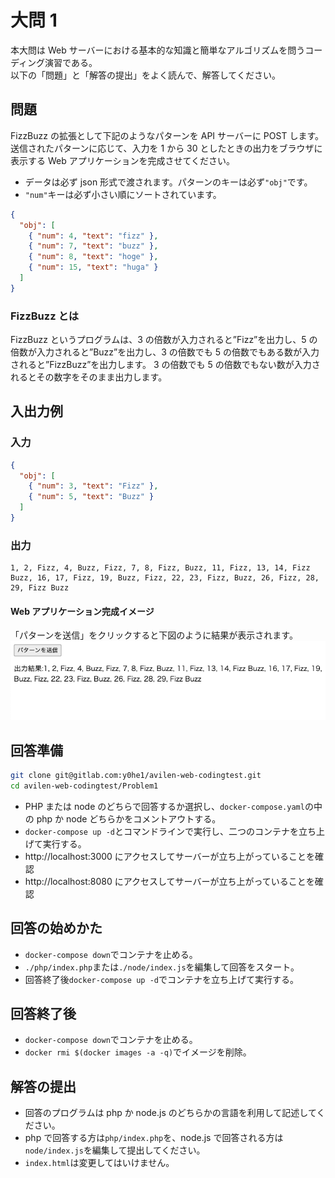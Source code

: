 # 大問 1

本大問は Web サーバーにおける基本的な知識と簡単なアルゴリズムを問うコーディング演習である。  
以下の「問題」と「解答の提出」をよく読んで、解答してください。

## 問題

FizzBuzz の拡張として下記のようなパターンを API サーバーに POST します。送信されたパターンに応じて、入力を 1 から 30 としたときの出力をブラウザに表示する Web アプリケーションを完成させてください。

- データは必ず json 形式で渡されます。パターンのキーは必ず`"obj"`です。
- `"num"`キーは必ず小さい順にソートされています。

```json
{
  "obj": [
    { "num": 4, "text": "fizz" },
    { "num": 7, "text": "buzz" },
    { "num": 8, "text": "hoge" },
    { "num": 15, "text": "huga" }
  ]
}
```

### FizzBuzz とは

FizzBuzz というプログラムは、3 の倍数が入力されると”Fizz”を出力し、5 の倍数が入力されると”Buzz”を出力し、3 の倍数でも 5 の倍数でもある数が入力されると”FizzBuzz”を出力します。
3 の倍数でも 5 の倍数でもない数が入力されるとその数字をそのまま出力します。

## 入出力例

### 入力

```json
{
  "obj": [
    { "num": 3, "text": "Fizz" },
    { "num": 5, "text": "Buzz" }
  ]
}
```

### 出力

```
1, 2, Fizz, 4, Buzz, Fizz, 7, 8, Fizz, Buzz, 11, Fizz, 13, 14, Fizz Buzz, 16, 17, Fizz, 19, Buzz, Fizz, 22, 23, Fizz, Buzz, 26, Fizz, 28, 29, Fizz Buzz
```

#### Web アプリケーション完成イメージ

「パターンを送信」をクリックすると下図のように結果が表示されます。
![アプリケーションのスクリーンショット](screenshot.png "スクリーンショット")

## 回答準備

```bash
git clone git@gitlab.com:y0he1/avilen-web-codingtest.git
cd avilen-web-codingtest/Problem1
```

- PHP または node のどちらで回答するか選択し、`docker-compose.yaml`の中の php か node どちらかをコメントアウトする。
- `docker-compose up -d`とコマンドラインで実行し、二つのコンテナを立ち上げて実行する。
- http://localhost:3000 にアクセスしてサーバーが立ち上がっていることを確認
- http://localhost:8080 にアクセスしてサーバーが立ち上がっていることを確認

## 回答の始めかた

- `docker-compose down`でコンテナを止める。
- `./php/index.php`または`./node/index.js`を編集して回答をスタート。
- 回答終了後`docker-compose up -d`でコンテナを立ち上げて実行する。

## 回答終了後

- `docker-compose down`でコンテナを止める。
- `docker rmi $(docker images -a -q)`でイメージを削除。

## 解答の提出

- 回答のプログラムは php か node.js のどちらかの言語を利用して記述してください。
- php で回答する方は`php/index.php`を、node.js で回答される方は`node/index.js`を編集して提出してください。
- `index.html`は変更してはいけません。
